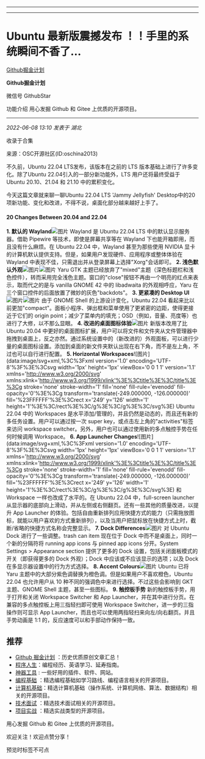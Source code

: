 ----------------------------------------
----------------------------------------
#  Ubuntu 最新版震撼发布 ！！手里的系统瞬间不香了…

[ Github掘金计划 ](javascript:void\(0\);)

**Github掘金计划** ![]()

微信号 GithubStar

功能介绍 用心发掘 Github 和 Gitee 上优质的开源项目。

____

_2022-06-08 13:10_ _发表于 湖北_

收录于合集

来源：OSC开源社区(ID:oschina2013)

不久前，Ubuntu 22.04 LTS发布，该版本在之前的 LTS 版本基础上进行了许多变化。除了Ubuntu 22.04引入的一部分新功能外，LTS
用户还将最终受益于 Ubuntu 20.10、21.04 和 21.10 中的累积变化。

今天这篇文章就来聊一聊Ubuntu 22.04 LTS 'Jammy Jellyfish'
Desktop中的20项新功能、变化和改进，不得不说，桌面化部分越来越好上手了。

####  **20 Changes Between 20.04 and 22.04**

  

 **1\. 默认的
Wayland**![图片](https://mmbiz.qpic.cn/mmbiz_jpg/dkwuWwLoRKibHHzfgOgibLokSd1DqXkna0qGMQCLsVMOl9iaichgNZyHTSqhaD3sGdvNnoR2PMibhfrhO54ql5B5r5g/640?wx_fmt=jpeg&wxfrom=5&wx_lazy=1&wx_co=1)
Wayland 是 Ubuntu 22.04 LTS 中的默认显示服务器。借助 Pipewire 等技术，即使是屏幕共享等在 Wayland
下也能开箱即用，而且没有什么麻烦。在 Ubuntu 22.04 中，Wayland 甚至为那些使用 NVIDIA
显卡的计算机默认提供支持。但是，如果用户发现硬件、应用程序或整体体验在 Wayland 中表现不佳，只需退出并从登录屏幕上选择"Xorg"会话即可。
**2\.
浅色默认外观**![图片](https://mmbiz.qpic.cn/mmbiz_jpg/dkwuWwLoRKibHHzfgOgibLokSd1DqXkna0JkHw5aVR0j9HZa2LMgibrEQR99r3o09iaODXP8ngre5ricfbeib5ApN05Q/640?wx_fmt=jpeg)![图片](https://mmbiz.qpic.cn/mmbiz_jpg/dkwuWwLoRKibHHzfgOgibLokSd1DqXkna0YfOicU48opsRUE5Xuj1iag9bbV3PDXsfcC8IzZurcgxPs44dJDPqVKyA/640?wx_fmt=jpeg)
Yaru GTK
主题已经放弃了"mixed"主题（深色标题栏和浅色控件），转而采用完全浅色主题。窗口的"close"按钮不再由一个明亮的红点来表示，取而代之的是与
vanilla GNOME 42 中的 libadwaita 的外观相呼应，Yaru 在三个窗口控件的后面放置了微妙的灰色"backdots"。 **3\.
更紧凑的 Desktop
UI**![图片](https://mmbiz.qpic.cn/mmbiz_jpg/dkwuWwLoRKibHHzfgOgibLokSd1DqXkna0ibcQ9fDmzXhibCZUnibRlny68ia1Q2UaHMicxMYWGlVay9hEaibrmlYdiajdQ/640?wx_fmt=jpeg)![图片](https://mmbiz.qpic.cn/mmbiz_jpg/dkwuWwLoRKibHHzfgOgibLokSd1DqXkna0zib3tZC9bYicc05hjibYvZNyYpLdqy2B46LUbS6mbeHUlVicfS3zCDcoibQ/640?wx_fmt=jpeg)
由于 GNOME Shell 的上游设计变化，Ubuntu 22.04
看起来比以前更加"compact"。面板小程序、弹出框和菜单使用了更紧密的边距，使得更接近于它们的 origin
point；减少了菜单内的填充；OSD（例如，音量、亮度等）也进行了大修，以不那么显眼。 **4\.
改进的桌面图标体验**![图片](https://mmbiz.qpic.cn/mmbiz_jpg/dkwuWwLoRKibHHzfgOgibLokSd1DqXkna0YH9cMDFiaY8l69owr6c6vEyHVL1weom38ZbCFfclZcjBkuWkQg0iaUTg/640?wx_fmt=jpeg)
新版本改用了比 Ubuntu 20.04
中更好的桌面图标扩展，用户可以将文件和文件夹从文件管理器中拖拽到桌面上，反之亦然。通过系统设置中的（新改进的）外观面板，可以进行少量的桌面图标设置。添加到桌面的新文件夹默认出现在右下角，而不是左上角，不过也可以自行进行配置。
**5\. Horizontal Workspaces**![图片](data:image/svg+xml,%3C%3Fxml version='1.0'
encoding='UTF-8'%3F%3E%3Csvg width='1px' height='1px' viewBox='0 0 1 1'
version='1.1' xmlns='http://www.w3.org/2000/svg'
xmlns:xlink='http://www.w3.org/1999/xlink'%3E%3Ctitle%3E%3C/title%3E%3Cg
stroke='none' stroke-width='1' fill='none' fill-rule='evenodd' fill-
opacity='0'%3E%3Cg transform='translate\(-249.000000, -126.000000\)'
fill='%23FFFFFF'%3E%3Crect x='249' y='126' width='1'
height='1'%3E%3C/rect%3E%3C/g%3E%3C/g%3E%3C/svg%3E) Ubuntu 22.04 中的 Workspaces
是水平添加/管理的，并且仍然是动态的，而且还有新的多任务设置。用户可以通过按一次 super key，或点击左上角的"activities"标签来访问
workspace switcher。另外，用户也可以通过使用新的多点触控手势在任何时候调用 Workspace。 **6\. App Launcher
Changes**![图片](data:image/svg+xml,%3C%3Fxml version='1.0'
encoding='UTF-8'%3F%3E%3Csvg width='1px' height='1px' viewBox='0 0 1 1'
version='1.1' xmlns='http://www.w3.org/2000/svg'
xmlns:xlink='http://www.w3.org/1999/xlink'%3E%3Ctitle%3E%3C/title%3E%3Cg
stroke='none' stroke-width='1' fill='none' fill-rule='evenodd' fill-
opacity='0'%3E%3Cg transform='translate\(-249.000000, -126.000000\)'
fill='%23FFFFFF'%3E%3Crect x='249' y='126' width='1'
height='1'%3E%3C/rect%3E%3C/g%3E%3C/g%3E%3C/svg%3E) 和 Workspace 一样也改成了水平的。在
Ubuntu 22.04 中，full-screen launcher 从显示器的底部向上滑动，并从左侧或右侧翻页。还有一些其他的质量改进，以提升 App
Launcher
的体验。包括自由重新排列应用快捷方式的能力（只需拖放图标，就能以用户喜欢的方式重新排列），以及当用户把鼠标放在快捷方式上时，截断/省略的快捷方式名称会完整显示。
**7\. Dock
Differences**![图片](https://mmbiz.qpic.cn/mmbiz_jpg/dkwuWwLoRKibHHzfgOgibLokSd1DqXkna0hNK4WBic9UJaFLh1eYNmEIYIPeVxjSoEWedZa6NK2uLbAhlPN92PRgg/640?wx_fmt=jpeg)
对 Ubuntu Dock 进行了一些调整。trash can item 现在位于 Dock 中而不是桌面上，同时一个新的分隔符将 running app
icons 与 pinned app icons 分开。System Settings > Appearance section 提供了更多的 Dock
设置，包括关闭面板模式的开关（即获得更多的 Dock 外观）；Dock 中应该或不应该显示的选项；以及 Dock 在多显示器设置中的行为方式选择。
**8\. Accent
Colours**![图片](https://mmbiz.qpic.cn/mmbiz_jpg/dkwuWwLoRKibHHzfgOgibLokSd1DqXkna0R8tankUkw93pQSFxO872ibMQWRNKKc4pVVzW9xIJmDaAbvG8rsl3cOQ/640?wx_fmt=jpeg)
Ubuntu 已将 Yaru 主题中的大部分紫色调替换为橙色调。但是如果用户不喜欢橙色，Ubuntu 22.04 也允许用户从 10
种不同的强调色中来进行选择。不过这些会影响到 GKT 主题、GNOME Shell 主题，甚至一些图标。 **9\. 触控板手势**
新的触控板手势，用于打开和关闭 Workspace Switcher 和 App Launcher，并在其中进行分页。在兼容的多点触控板上用三指轻扫即可使用
Workspace Switcher，进一步的三指操作则可显示 App Launcher，而且也可以使用两指轻扫来向左/向右翻页。并且手势动画是 1:1
的，反应速度可以和手部动作保持一致。

## 推荐

  * [Github 掘金计划](https://mp.weixin.qq.com/mp/appmsgalbum?__biz=MzIwNDgzMzI3Mg==&action=getalbum&album_id=1571213952619954180#wechat_redirect) ：历史优质原创文章汇总！
  * [程序人生](https://mp.weixin.qq.com/mp/appmsgalbum?__biz=MzIwNDgzMzI3Mg==&action=getalbum&album_id=2084343476975878144#wechat_redirect)：编程经历、英语学习、延寿指南。
  * [神器工具](https://mp.weixin.qq.com/mp/appmsgalbum?__biz=MzIwNDgzMzI3Mg==&action=getalbum&album_id=1692140336665378820#wechat_redirect) : 一些好用的插件、软件、网站。
  * [编程基础](https://mp.weixin.qq.com/mp/appmsgalbum?action=getalbum&album_id=1632585323454971905&__biz=MzIwNDgzMzI3Mg==#wechat_redirect) ：精选编程基础如学习路线、编程语言相关的开源项目。
  * [计算机基础](https://mp.weixin.qq.com/mp/appmsgalbum?action=getalbum&album_id=1635325633234780161&__biz=MzIwNDgzMzI3Mg==#wechat_redirect)：精选计算机基础（操作系统、计算机网络、算法、数据结构）相关的开源项目。
  * [技术面试](https://mp.weixin.qq.com/mp/appmsgalbum?action=getalbum&album_id=1632589980491366403&__biz=MzIwNDgzMzI3Mg==#wechat_redirect) ：精选技术面试相关的开源项目。
  * [项目实战](https://mp.weixin.qq.com/mp/appmsgalbum?action=getalbum&album_id=1632590550748938241&__biz=MzIwNDgzMzI3Mg==#wechat_redirect) ：精选实战类型的开源项目。

用心发掘 Github 和 Gitee 上优质的开源项目。

欢迎关注！欢迎点赞分享！

预览时标签不可点

